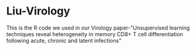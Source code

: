 # Liu-Virology
This is the R code we used in our Virology paper-"Unsupervised learning techniques reveal heterogeneity in memory CD8+ T cell differentiation following acute, chronic and latent infections"
